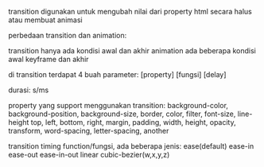 transition digunakan untuk mengubah nilai dari property html secara halus atau membuat animasi

perbedaan transition dan animation:

transition hanya ada kondisi awal dan akhir
animation ada beberapa kondisi awal keyframe dan akhir

di transition terdapat 4 buah parameter:
[property] <durasi> [fungsi] [delay]

durasi: s/ms

property yang support menggunakan transition:
background-color, background-position, background-size, border, color, filter, font-size, line-height
top, left, bottom, right, margin, padding, width, height, opacity, transform, word-spacing,
letter-spacing, another

transition timing function/fungsi, ada beberapa jenis:
ease(default)
ease-in
ease-out
ease-in-out
linear
cubic-bezier(w,x,y,z)
